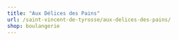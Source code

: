 ```yaml
---
title: "Aux Délices des Pains"
url: /saint-vincent-de-tyrosse/aux-delices-des-pains/
shop: boulangerie
---
```

